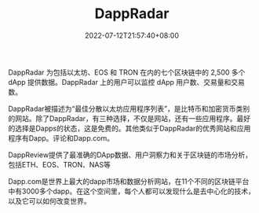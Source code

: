 ﻿---
weight: 
title: "DappRadar"
description: "DappRadar 为包括以太坊、EOS 和 TRON 在内的七个区块链中的 2,500 多个 dApp 提供数据。DappRadar 上的用户可以监控 dApp 用户数、交易量和交易数。"
date: 2022-07-12T21:57:40+08:00
lastmod: 2022-07-12T16:45:40+08:00
draft: false
authors: ["qianxun"]
featuredImage: "149.jpg"
link: "https://alternativeto.net/software/dappradar/"
tags: ["DappRadar","交易所"]
categories: ["navigation"]
navigation: ["交易所"]
lightgallery: true
toc: true
pinned: false
recommend: false
recommend1: false
---
DappRadar 为包括以太坊、EOS 和 TRON 在内的七个区块链中的 2,500 多个 dApp 提供数据。DappRadar 上的用户可以监控 dApp 用户数、交易量和交易数。

DappRadar被描述为“最佳分散以太坊应用程序列表”，是比特币和加密货币类别的网站。除了DappRadar，有三种选择，不仅是网站，还有一些应用程序。最好的选择是Dapps的状态，这是免费的。其他类似于DappRadar的优秀网站和应用程序有Dapp。评论和Dapp.com。

DappReview提供了最准确的DApp数据、用户洞察力和关于区块链的市场分析，包括ETH、EOS、TRON、NAS等

Dapp.com是世界上最大的dapp市场和数据分析网站，在11个不同的区块链平台中有3000多个dapp。在这个空间里，每个人都可以发现什么是去中心化的技术，以及它可以如何改变世界。